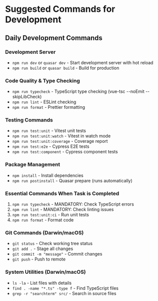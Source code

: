 # Suggested Commands for Development

## Daily Development Commands

### Development Server
- `npm run dev` or `quasar dev` - Start development server with hot reload
- `npm run build` or `quasar build` - Build for production

### Code Quality & Type Checking
- `npm run typecheck` - TypeScript type checking (vue-tsc --noEmit --skipLibCheck)
- `npm run lint` - ESLint checking
- `npm run format` - Prettier formatting

### Testing Commands
- `npm run test:unit` - Vitest unit tests
- `npm run test:unit:watch` - Vitest in watch mode
- `npm run test:unit:coverage` - Coverage report
- `npm run test:e2e` - Cypress E2E tests
- `npm run test:component` - Cypress component tests

### Package Management
- `npm install` - Install dependencies
- `npm run postinstall` - Quasar prepare (runs automatically)

### Essential Commands When Task is Completed
1. `npm run typecheck` - MANDATORY: Check TypeScript errors
2. `npm run lint` - MANDATORY: Check linting issues
3. `npm run test:unit:ci` - Run unit tests
4. `npm run format` - Format code

### Git Commands (Darwin/macOS)
- `git status` - Check working tree status
- `git add .` - Stage all changes
- `git commit -m "message"` - Commit changes
- `git push` - Push to remote

### System Utilities (Darwin/macOS)
- `ls -la` - List files with details
- `find . -name "*.ts" -type f` - Find TypeScript files
- `grep -r "searchterm" src/` - Search in source files